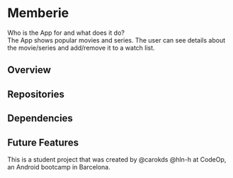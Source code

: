 # Memberie


Who is the App for and what does it do? <br/>
The App shows popular movies and series. The user can see details about the movie/series and add/remove it to a watch list.

## Overview


## Repositories



## Dependencies

     


## Future Features



This is a student project that was created by @carokds @hln-h at CodeOp, an Android bootcamp in Barcelona.
